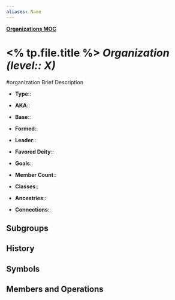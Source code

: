 ```yaml
---
aliases: Name
---
```

**[Organizations MOC](../../_MOC/Myrria%20MOC.md#Organizations)**
# <% tp.file.title %> *Organization (level:: X)*
#organization 
Brief Description

- **Type**:: 
- **AKA**:: 
- **Base**:: 
- **Formed**:: 
- **Leader**:: 
- **Favored Deity**:: 
- **Goals**:: 

- **Member Count**:: 
- **Classes**:: 
- **Ancestries**:: 
- **Connections**:: 

## Subgroups

## History

## Symbols

## Members and Operations
